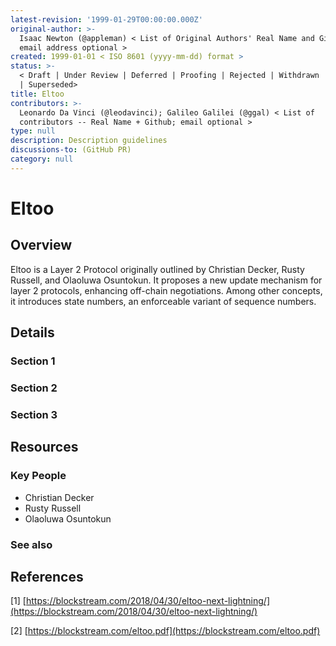 ```yaml
---
latest-revision: '1999-01-29T00:00:00.000Z'
original-author: >-
  Isaac Newton (@appleman) < List of Original Authors' Real Name and Github;
  email address optional >
created: 1999-01-01 < ISO 8601 (yyyy-mm-dd) format >
status: >-
  < Draft | Under Review | Deferred | Proofing | Rejected | Withdrawn | Accepted
  | Superseded>
title: Eltoo
contributors: >-
  Leonardo Da Vinci (@leodavinci); Galileo Galilei (@ggal) < List of
  contributors -- Real Name + Github; email optional >
type: null
description: Description guidelines
discussions-to: (GitHub PR)
category: null
---
```


# Eltoo

## Overview

Eltoo is a Layer 2 Protocol originally outlined by Christian Decker, Rusty Russell, and Olaoluwa Osuntokun. It proposes a new update mechanism for layer 2 protocols, enhancing off-chain negotiations. Among other concepts, it introduces state numbers, an enforceable variant of sequence numbers. 

## Details

### Section 1

### Section 2

### Section 3

## Resources

### Key People

* Christian Decker
* Rusty Russell
* Olaoluwa Osuntokun

### See also

## References

\[1\] [https://blockstream.com/2018/04/30/eltoo-next-lightning/](https://blockstream.com/2018/04/30/eltoo-next-lightning/)

\[2\] [https://blockstream.com/eltoo.pdf](https://blockstream.com/eltoo.pdf)

